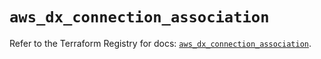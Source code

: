 # `aws_dx_connection_association`

Refer to the Terraform Registry for docs: [`aws_dx_connection_association`](https://registry.terraform.io/providers/hashicorp/aws/6.13.0/docs/resources/dx_connection_association).
